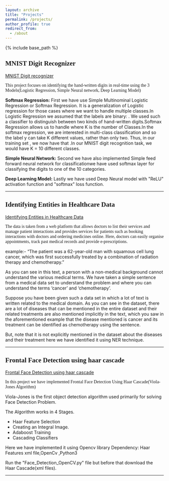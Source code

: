 ```yaml
---
layout: archive
title: "Projects"
permalink: /projects/
author_profile: true
redirect_from:
  - /about
---
```


{% include base_path %}

## <span style = "font-family: Georgia;"> MNIST Digit Recognizer </span>

[MNIST Digit recognizer](https://github.com/sonamtripathi/MNIST_digit_recognizer)

<span style="font-family: Georgia;"> This project focuses on identifying the hand-written digits in real-time using the 3 Models(Logistic Regression, Simple Neural network, Deep Learning Model) 

**Softmax Regression:**
First we have use Simple Multinominal Logistic Regression or Softmax Regression. It is a generalization of Logistic regression for those cases where we want to handle multiple classes.In Logistic Regression we assumed that the labels are binary: . We used such a classifier to distinguish between two kinds of hand-written digits.Softmax Regression allows us to handle  where K is the number of Classes.In the softmax regression, we are interested in multi-class classification and so the label y can take K different values, rather than only two. Thus, in our training set , we now have that .In our MNIST digit recognition task, we would have K = 10 different classes.

**Simple Neural Network:**
Second we have also implemented Simple feed forward neural network for classificationwe have used softmax layer for classifying the digits to one of the 10 categories.

**Deep Learning Model:**
Lastly we have used Deep Neural model with "ReLU" activation function and "softmax" loss function.

-------

## <span style = "font-family: Georgia;"> Identifying Entities in Healthcare Data </span>

[Identifying Entities in Healthcare Data](https://github.com/sonamtripathi/NLP_Named_Entity_Recognition)

<span style="font-family: Georgia;"> The data is taken from a web platform that allows doctors to list their services and manage patient interactions and provides services for patients such as booking interactions with doctors and ordering medicines online. Here, doctors can easily organise appointments, track past medical records and provide e-prescriptions.

example:- “The patient was a 62-year-old man with squamous cell lung cancer, which was first successfully treated by a combination of radiation therapy and chemotherapy.”

As you can see in this text, a person with a non-medical background cannot understand the various medical terms. We have taken a simple sentence from a medical data set to understand the problem and where you can understand the terms ‘cancer’ and ‘chemotherapy’.

Suppose you have been given such a data set in which a lot of text is written related to the medical domain. As you can see in the dataset, there are a lot of diseases that can be mentioned in the entire dataset and their related treatments are also mentioned implicitly in the text, which you saw in the aforementioned example that the disease mentioned is cancer and its treatment can be identified as chemotherapy using the sentence.

But, note that it is not explicitly mentioned in the dataset about the diseases and their treatment here we have identified it using NER technique.

-------

## <span style = "font-family: Georgia;"> Frontal Face Detection using haar cascade</span>

[Frontal Face Detection using haar cascade](https://github.com/sonamtripathi/frontal_face_detection_using_haar_cascade)

<span style="font-family: Georgia;"> In this project we have implemented Frontal Face Detection Using Haar Cascade(Viola-Jones Algorithm)

Viola-Jones is the first object detection algorithm used primarily for solving Face Detection Problem.

The Algorithm works in 4 Stages.

- Haar Feature Selection
- Creating an Integral Image.
- Adaboost Training
- Cascading Classifiers

Here we have implemented it using Opencv library Dependency: Haar Features xml file,OpenCv ,Python3

Run the "Face_Detection_OpenCV.py" file but before that download the Haar Cascade(xml files).

-------
